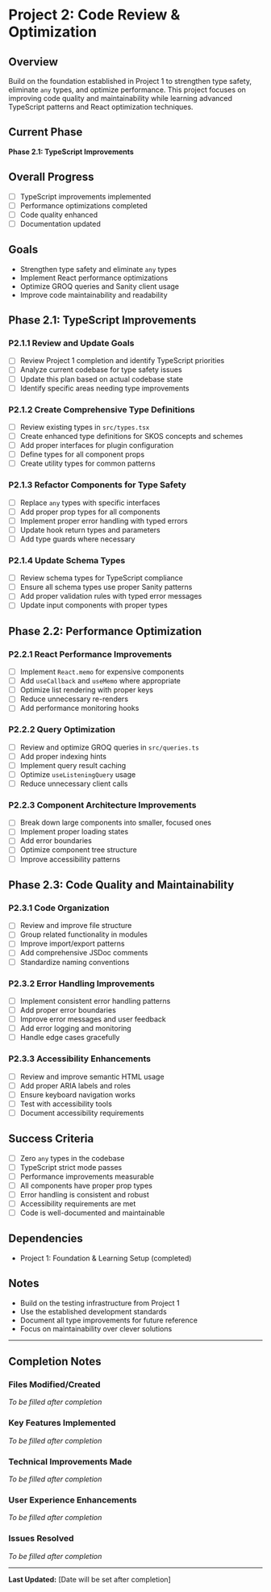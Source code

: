 # Project 2: Code Review & Optimization

## Overview
Build on the foundation established in Project 1 to strengthen type safety, eliminate `any` types, and optimize performance. This project focuses on improving code quality and maintainability while learning advanced TypeScript patterns and React optimization techniques.

## Current Phase
**Phase 2.1: TypeScript Improvements**

## Overall Progress
- [ ] TypeScript improvements implemented
- [ ] Performance optimizations completed
- [ ] Code quality enhanced
- [ ] Documentation updated

## Goals
- Strengthen type safety and eliminate `any` types
- Implement React performance optimizations
- Optimize GROQ queries and Sanity client usage
- Improve code maintainability and readability

## Phase 2.1: TypeScript Improvements

### P2.1.1 Review and Update Goals
- [ ] Review Project 1 completion and identify TypeScript priorities
- [ ] Analyze current codebase for type safety issues
- [ ] Update this plan based on actual codebase state
- [ ] Identify specific areas needing type improvements

### P2.1.2 Create Comprehensive Type Definitions
- [ ] Review existing types in `src/types.tsx`
- [ ] Create enhanced type definitions for SKOS concepts and schemes
- [ ] Add proper interfaces for plugin configuration
- [ ] Define types for all component props
- [ ] Create utility types for common patterns

### P2.1.3 Refactor Components for Type Safety
- [ ] Replace `any` types with specific interfaces
- [ ] Add proper prop types for all components
- [ ] Implement proper error handling with typed errors
- [ ] Update hook return types and parameters
- [ ] Add type guards where necessary

### P2.1.4 Update Schema Types
- [ ] Review schema types for TypeScript compliance
- [ ] Ensure all schema types use proper Sanity patterns
- [ ] Add proper validation rules with typed error messages
- [ ] Update input components with proper types

## Phase 2.2: Performance Optimization

### P2.2.1 React Performance Improvements
- [ ] Implement `React.memo` for expensive components
- [ ] Add `useCallback` and `useMemo` where appropriate
- [ ] Optimize list rendering with proper keys
- [ ] Reduce unnecessary re-renders
- [ ] Add performance monitoring hooks

### P2.2.2 Query Optimization
- [ ] Review and optimize GROQ queries in `src/queries.ts`
- [ ] Add proper indexing hints
- [ ] Implement query result caching
- [ ] Optimize `useListeningQuery` usage
- [ ] Reduce unnecessary client calls

### P2.2.3 Component Architecture Improvements
- [ ] Break down large components into smaller, focused ones
- [ ] Implement proper loading states
- [ ] Add error boundaries
- [ ] Optimize component tree structure
- [ ] Improve accessibility patterns

## Phase 2.3: Code Quality and Maintainability

### P2.3.1 Code Organization
- [ ] Review and improve file structure
- [ ] Group related functionality in modules
- [ ] Improve import/export patterns
- [ ] Add comprehensive JSDoc comments
- [ ] Standardize naming conventions

### P2.3.2 Error Handling Improvements
- [ ] Implement consistent error handling patterns
- [ ] Add proper error boundaries
- [ ] Improve error messages and user feedback
- [ ] Add error logging and monitoring
- [ ] Handle edge cases gracefully

### P2.3.3 Accessibility Enhancements
- [ ] Review and improve semantic HTML usage
- [ ] Add proper ARIA labels and roles
- [ ] Ensure keyboard navigation works
- [ ] Test with accessibility tools
- [ ] Document accessibility requirements

## Success Criteria
- [ ] Zero `any` types in the codebase
- [ ] TypeScript strict mode passes
- [ ] Performance improvements measurable
- [ ] All components have proper prop types
- [ ] Error handling is consistent and robust
- [ ] Accessibility requirements are met
- [ ] Code is well-documented and maintainable

## Dependencies
- Project 1: Foundation & Learning Setup (completed)

## Notes
- Build on the testing infrastructure from Project 1
- Use the established development standards
- Document all type improvements for future reference
- Focus on maintainability over clever solutions

---

## Completion Notes

### Files Modified/Created
*To be filled after completion*

### Key Features Implemented
*To be filled after completion*

### Technical Improvements Made
*To be filled after completion*

### User Experience Enhancements
*To be filled after completion*

### Issues Resolved
*To be filled after completion*

---

**Last Updated:** [Date will be set after completion] 